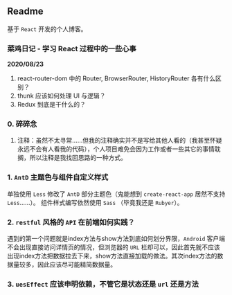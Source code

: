 ## Readme
基于 `React` 开发的个人博客。

### 菜鸡日记 - 学习 React 过程中的一些心事
**2020/08/23**
1. react-router-dom 中的 Router, BrowserRouter, HistoryRouter 各有什么区别？
2. thunk 应该如何处理 UI 与逻辑？
3. Redux 到底是干什么的？

### 0. 碎碎念
1. 注释：虽然不太寻常……但我的注释确实并不是写给其他人看的（我甚至怀疑永远不会有人看我的代码），个人项目难免会因为工作或者一些其它的事情耽搁，所以注释是我找回思路的一种方式。

### 1. `AntD` 主题色与组件自定义样式
单独使用 `Less` 修改了 `AntD` 部分主题色（鬼能想到 `create-react-app` 居然不支持 `Less`……）。
组件样式编写依然使用 `Sass` （毕竟我还是 `Rubyer`）。

### 2. `restful` 风格的 `API` 在前端如何实践？
遇到的第一个问题就是index方法与show方法到底如何划分界限，`Android` 客户端不会出现直接访问详情页的情况，但浏览器的 `URL` 栏却可以，因此首先就不应该出现index方法把数据拉去下来，show方法直接加载的做法。其次index方法的数据量较多，因此应该尽可能精简数据量。

### 3. `uesEffect` 应该申明依赖，不管它是状态还是 `url` 还是方法

